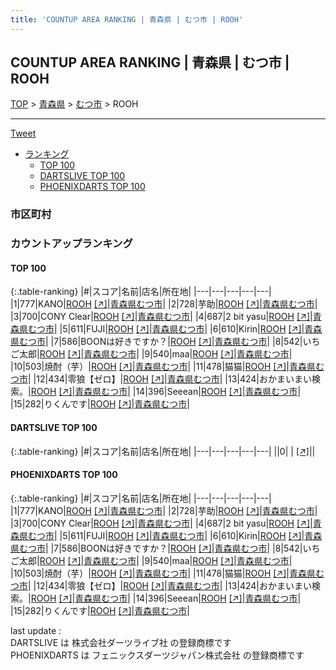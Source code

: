 ```yaml
---
title: 'COUNTUP AREA RANKING | 青森県 | むつ市 | ROOH'
---
```

## COUNTUP AREA RANKING | 青森県 | むつ市 | ROOH

[TOP](/darts/rank/) > [青森県](/darts/rank/青森県/) > [むつ市](/darts/rank/青森県/むつ市/) > ROOH

___

<a href="https://twitter.com/share?ref_src=twsrc%5Etfw" data-text="COUNTUP AREA RANKING | 青森県むつ市ROOH" class="twitter-share-button" data-hashtags="DARTSLIVE,PHOENIXDARTS,darts,ダーツ" data-show-count="false">Tweet</a>

* [ランキング](#カウントアップランキング)
    * [TOP 100](#top-100)
    * [DARTSLIVE TOP 100](#dartslive-top-100)
    * [PHOENIXDARTS TOP 100](#phoenixdarts-top-100)

### 市区町村

<ul>

</ul>

### カウントアップランキング

#### TOP 100



{:.table-ranking}
|#|スコア|名前|店名|所在地|
|---|---|---|---|---|
|1|777|<span class="rank-name-pd">KANO</span>|<a href="/darts/rank/shops/90270.html">ROOH</a> <a href="https://vs.phoenixdarts.com/jp/shop/shopDetailInfo/s_90270?s_seq=90270">[↗]</a>|<a href="/darts/rank/青森県/むつ市">青森県むつ市</a>|
|2|728|<span class="rank-name-pd">芋助</span>|<a href="/darts/rank/shops/90270.html">ROOH</a> <a href="https://vs.phoenixdarts.com/jp/shop/shopDetailInfo/s_90270?s_seq=90270">[↗]</a>|<a href="/darts/rank/青森県/むつ市">青森県むつ市</a>|
|3|700|<span class="rank-name-pd">CONY Clear</span>|<a href="/darts/rank/shops/90270.html">ROOH</a> <a href="https://vs.phoenixdarts.com/jp/shop/shopDetailInfo/s_90270?s_seq=90270">[↗]</a>|<a href="/darts/rank/青森県/むつ市">青森県むつ市</a>|
|4|687|<span class="rank-name-pd">2 bit yasu</span>|<a href="/darts/rank/shops/90270.html">ROOH</a> <a href="https://vs.phoenixdarts.com/jp/shop/shopDetailInfo/s_90270?s_seq=90270">[↗]</a>|<a href="/darts/rank/青森県/むつ市">青森県むつ市</a>|
|5|611|<span class="rank-name-pd">FUJI</span>|<a href="/darts/rank/shops/90270.html">ROOH</a> <a href="https://vs.phoenixdarts.com/jp/shop/shopDetailInfo/s_90270?s_seq=90270">[↗]</a>|<a href="/darts/rank/青森県/むつ市">青森県むつ市</a>|
|6|610|<span class="rank-name-pd">Kirin</span>|<a href="/darts/rank/shops/90270.html">ROOH</a> <a href="https://vs.phoenixdarts.com/jp/shop/shopDetailInfo/s_90270?s_seq=90270">[↗]</a>|<a href="/darts/rank/青森県/むつ市">青森県むつ市</a>|
|7|586|<span class="rank-name-pd">BOONは好きですか？</span>|<a href="/darts/rank/shops/90270.html">ROOH</a> <a href="https://vs.phoenixdarts.com/jp/shop/shopDetailInfo/s_90270?s_seq=90270">[↗]</a>|<a href="/darts/rank/青森県/むつ市">青森県むつ市</a>|
|8|542|<span class="rank-name-pd">いちご太郎</span>|<a href="/darts/rank/shops/90270.html">ROOH</a> <a href="https://vs.phoenixdarts.com/jp/shop/shopDetailInfo/s_90270?s_seq=90270">[↗]</a>|<a href="/darts/rank/青森県/むつ市">青森県むつ市</a>|
|9|540|<span class="rank-name-pd">maa</span>|<a href="/darts/rank/shops/90270.html">ROOH</a> <a href="https://vs.phoenixdarts.com/jp/shop/shopDetailInfo/s_90270?s_seq=90270">[↗]</a>|<a href="/darts/rank/青森県/むつ市">青森県むつ市</a>|
|10|503|<span class="rank-name-pd">焼酎（芋）</span>|<a href="/darts/rank/shops/90270.html">ROOH</a> <a href="https://vs.phoenixdarts.com/jp/shop/shopDetailInfo/s_90270?s_seq=90270">[↗]</a>|<a href="/darts/rank/青森県/むつ市">青森県むつ市</a>|
|11|478|<span class="rank-name-pd">猫猫</span>|<a href="/darts/rank/shops/90270.html">ROOH</a> <a href="https://vs.phoenixdarts.com/jp/shop/shopDetailInfo/s_90270?s_seq=90270">[↗]</a>|<a href="/darts/rank/青森県/むつ市">青森県むつ市</a>|
|12|434|<span class="rank-name-pd">零狼【ゼロ】</span>|<a href="/darts/rank/shops/90270.html">ROOH</a> <a href="https://vs.phoenixdarts.com/jp/shop/shopDetailInfo/s_90270?s_seq=90270">[↗]</a>|<a href="/darts/rank/青森県/むつ市">青森県むつ市</a>|
|13|424|<span class="rank-name-pd">おかまいまい検索。</span>|<a href="/darts/rank/shops/90270.html">ROOH</a> <a href="https://vs.phoenixdarts.com/jp/shop/shopDetailInfo/s_90270?s_seq=90270">[↗]</a>|<a href="/darts/rank/青森県/むつ市">青森県むつ市</a>|
|14|396|<span class="rank-name-pd">Seeean</span>|<a href="/darts/rank/shops/90270.html">ROOH</a> <a href="https://vs.phoenixdarts.com/jp/shop/shopDetailInfo/s_90270?s_seq=90270">[↗]</a>|<a href="/darts/rank/青森県/むつ市">青森県むつ市</a>|
|15|282|<span class="rank-name-pd">りくんです</span>|<a href="/darts/rank/shops/90270.html">ROOH</a> <a href="https://vs.phoenixdarts.com/jp/shop/shopDetailInfo/s_90270?s_seq=90270">[↗]</a>|<a href="/darts/rank/青森県/むつ市">青森県むつ市</a>|


#### DARTSLIVE TOP 100



{:.table-ranking}
|#|スコア|名前|店名|所在地|
|---|---|---|---|---|
||0|<span class="rank-name-dl"> </span>|<a href="/darts/rank/shops/.html"></a> <a href="">[↗]</a>|<a href="/darts/rank//"></a>|


#### PHOENIXDARTS TOP 100



{:.table-ranking}
|#|スコア|名前|店名|所在地|
|---|---|---|---|---|
|1|777|<span class="rank-name-pd">KANO</span>|<a href="/darts/rank/shops/90270.html">ROOH</a> <a href="https://vs.phoenixdarts.com/jp/shop/shopDetailInfo/s_90270?s_seq=90270">[↗]</a>|<a href="/darts/rank/青森県/むつ市">青森県むつ市</a>|
|2|728|<span class="rank-name-pd">芋助</span>|<a href="/darts/rank/shops/90270.html">ROOH</a> <a href="https://vs.phoenixdarts.com/jp/shop/shopDetailInfo/s_90270?s_seq=90270">[↗]</a>|<a href="/darts/rank/青森県/むつ市">青森県むつ市</a>|
|3|700|<span class="rank-name-pd">CONY Clear</span>|<a href="/darts/rank/shops/90270.html">ROOH</a> <a href="https://vs.phoenixdarts.com/jp/shop/shopDetailInfo/s_90270?s_seq=90270">[↗]</a>|<a href="/darts/rank/青森県/むつ市">青森県むつ市</a>|
|4|687|<span class="rank-name-pd">2 bit yasu</span>|<a href="/darts/rank/shops/90270.html">ROOH</a> <a href="https://vs.phoenixdarts.com/jp/shop/shopDetailInfo/s_90270?s_seq=90270">[↗]</a>|<a href="/darts/rank/青森県/むつ市">青森県むつ市</a>|
|5|611|<span class="rank-name-pd">FUJI</span>|<a href="/darts/rank/shops/90270.html">ROOH</a> <a href="https://vs.phoenixdarts.com/jp/shop/shopDetailInfo/s_90270?s_seq=90270">[↗]</a>|<a href="/darts/rank/青森県/むつ市">青森県むつ市</a>|
|6|610|<span class="rank-name-pd">Kirin</span>|<a href="/darts/rank/shops/90270.html">ROOH</a> <a href="https://vs.phoenixdarts.com/jp/shop/shopDetailInfo/s_90270?s_seq=90270">[↗]</a>|<a href="/darts/rank/青森県/むつ市">青森県むつ市</a>|
|7|586|<span class="rank-name-pd">BOONは好きですか？</span>|<a href="/darts/rank/shops/90270.html">ROOH</a> <a href="https://vs.phoenixdarts.com/jp/shop/shopDetailInfo/s_90270?s_seq=90270">[↗]</a>|<a href="/darts/rank/青森県/むつ市">青森県むつ市</a>|
|8|542|<span class="rank-name-pd">いちご太郎</span>|<a href="/darts/rank/shops/90270.html">ROOH</a> <a href="https://vs.phoenixdarts.com/jp/shop/shopDetailInfo/s_90270?s_seq=90270">[↗]</a>|<a href="/darts/rank/青森県/むつ市">青森県むつ市</a>|
|9|540|<span class="rank-name-pd">maa</span>|<a href="/darts/rank/shops/90270.html">ROOH</a> <a href="https://vs.phoenixdarts.com/jp/shop/shopDetailInfo/s_90270?s_seq=90270">[↗]</a>|<a href="/darts/rank/青森県/むつ市">青森県むつ市</a>|
|10|503|<span class="rank-name-pd">焼酎（芋）</span>|<a href="/darts/rank/shops/90270.html">ROOH</a> <a href="https://vs.phoenixdarts.com/jp/shop/shopDetailInfo/s_90270?s_seq=90270">[↗]</a>|<a href="/darts/rank/青森県/むつ市">青森県むつ市</a>|
|11|478|<span class="rank-name-pd">猫猫</span>|<a href="/darts/rank/shops/90270.html">ROOH</a> <a href="https://vs.phoenixdarts.com/jp/shop/shopDetailInfo/s_90270?s_seq=90270">[↗]</a>|<a href="/darts/rank/青森県/むつ市">青森県むつ市</a>|
|12|434|<span class="rank-name-pd">零狼【ゼロ】</span>|<a href="/darts/rank/shops/90270.html">ROOH</a> <a href="https://vs.phoenixdarts.com/jp/shop/shopDetailInfo/s_90270?s_seq=90270">[↗]</a>|<a href="/darts/rank/青森県/むつ市">青森県むつ市</a>|
|13|424|<span class="rank-name-pd">おかまいまい検索。</span>|<a href="/darts/rank/shops/90270.html">ROOH</a> <a href="https://vs.phoenixdarts.com/jp/shop/shopDetailInfo/s_90270?s_seq=90270">[↗]</a>|<a href="/darts/rank/青森県/むつ市">青森県むつ市</a>|
|14|396|<span class="rank-name-pd">Seeean</span>|<a href="/darts/rank/shops/90270.html">ROOH</a> <a href="https://vs.phoenixdarts.com/jp/shop/shopDetailInfo/s_90270?s_seq=90270">[↗]</a>|<a href="/darts/rank/青森県/むつ市">青森県むつ市</a>|
|15|282|<span class="rank-name-pd">りくんです</span>|<a href="/darts/rank/shops/90270.html">ROOH</a> <a href="https://vs.phoenixdarts.com/jp/shop/shopDetailInfo/s_90270?s_seq=90270">[↗]</a>|<a href="/darts/rank/青森県/むつ市">青森県むつ市</a>|


<div class="footer border-top border-gray-light mt-5 pt-3 text-right text-gray">
    last update : <span style="font-weight: italic" id="foot_last_modified"></span><br />
    DARTSLIVE は 株式会社ダーツライブ社 の登録商標です<br />
    PHOENIXDARTS は フェニックスダーツジャパン株式会社 の登録商標です<br />
</div>

<script src="https://cdnjs.cloudflare.com/ajax/libs/jquery.tablesorter/2.31.3/js/jquery.tablesorter.min.js" integrity="sha512-qzgd5cYSZcosqpzpn7zF2ZId8f/8CHmFKZ8j7mU4OUXTNRd5g+ZHBPsgKEwoqxCtdQvExE5LprwwPAgoicguNg==" crossorigin="anonymous" referrerpolicy="no-referrer"></script>
<link rel="stylesheet" href="https://cdnjs.cloudflare.com/ajax/libs/jquery.tablesorter/2.31.3/css/theme.default.min.css" integrity="sha512-wghhOJkjQX0Lh3NSWvNKeZ0ZpNn+SPVXX1Qyc9OCaogADktxrBiBdKGDoqVUOyhStvMBmJQ8ZdMHiR3wuEq8+w==" crossorigin="anonymous" referrerpolicy="no-referrer" />
<script>
$(function() {
    $(".table-ranking").tablesorter({sortList:[[0, 0]]});
    $("#foot_last_modified").text(formatDate(new Date(document.lastModified), 'yyyy-MM-dd HH:mm:ss'));
});
</script>

<script async src="https://platform.twitter.com/widgets.js" charset="utf-8"></script>
